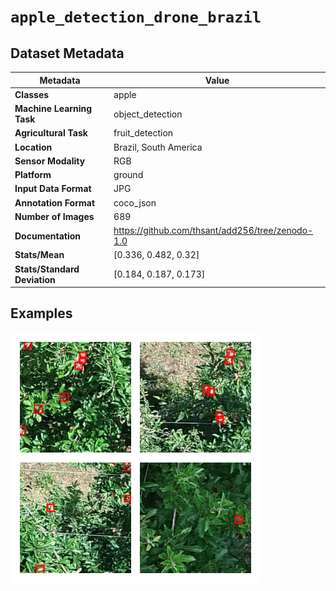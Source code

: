 
# `apple_detection_drone_brazil`

## Dataset Metadata

| Metadata | Value |
| --- | --- |
| **Classes** | apple |
| **Machine Learning Task** | object_detection |
| **Agricultural Task** | fruit_detection |
| **Location** | Brazil, South America |
| **Sensor Modality** | RGB |
| **Platform** | ground |
| **Input Data Format** | JPG |
| **Annotation Format** | coco_json |
| **Number of Images** | 689 |
| **Documentation** | https://github.com/thsant/add256/tree/zenodo-1.0 |
| **Stats/Mean** | [0.336, 0.482, 0.32] |
| **Stats/Standard Deviation** | [0.184, 0.187, 0.173] |


## Examples

![Example Images for apple_detection_drone_brazil](../sample_images/apple_detection_drone_brazil_examples.png)